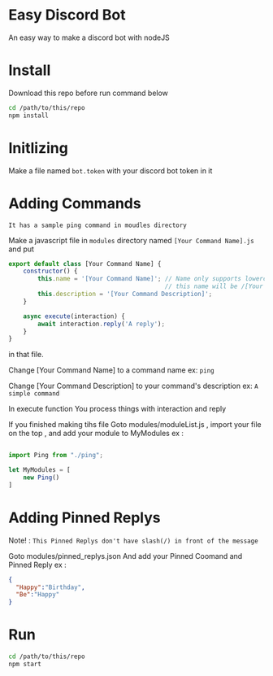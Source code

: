# Easy Discord Bot
An easy way to make a discord bot with nodeJS

# Install
Download this repo before run command below

```sh
cd /path/to/this/repo
npm install
```

# Initlizing
Make a file named `bot.token` with your discord bot token in it

# Adding Commands
`It has a sample ping command in moudles directory`

Make a javascript file in `modules` directory named `[Your Command Name].js`
and put
```javascript
export default class [Your Command Name] {
    constructor() {
        this.name = '[Your Command Name]'; // Name only supports lowercase
                                           // this name will be /[Your Command Name]
        this.description = '[Your Command Description]';
    }

    async execute(interaction) {
        await interaction.reply('A reply');
    }
}
```
in that file.

Change [Your Command Name] to a command name 
ex: `ping` 

Change [Your Command Description] to your command's description
ex: `A simple command`

In execute function
You process things with interaction
and reply

If you finished making tihs file
Goto modules/moduleList.js , import your file on the top , and add your module to MyModules
ex : 
```javascript

import Ping from "./ping";

let MyModules = [
    new Ping()
]
```

# Adding Pinned Replys
Note! : `This Pinned Replys don't have slash(/) in front of the message`

Goto modules/pinned_replys.json
And add your Pinned Coomand and Pinned Reply
ex :
```json
{
  "Happy":"Birthday",
  "Be":"Happy"
}
```

# Run
```sh
cd /path/to/this/repo
npm start
```
